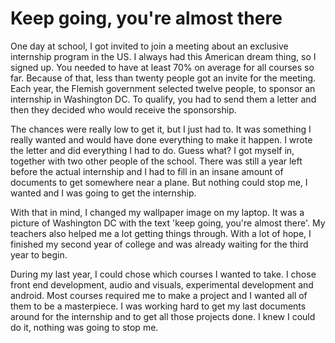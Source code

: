 # Keep going, you're almost there

One day at school, I got invited to join a meeting about an exclusive internship program in the US. I always had this American dream thing, so I signed up. You needed to have at least 70% on average for all courses so far. Because of that, less than twenty people got an invite for the meeting. Each year, the Flemish government selected twelve people, to sponsor an internship in Washington DC. To qualify, you had to send them a letter and then they decided who would receive the sponsorship.

The chances were really low to get it, but I just had to. It was something I really wanted and would have done everything to make it happen. I wrote the letter and did everything I had to do. Guess what? I got myself in, together with two other people of the school. There was still a year left before the actual internship and I had to fill in an insane amount of documents to get somewhere near a plane. But nothing could stop me, I wanted and I was going to get the internship.

With that in mind, I changed my wallpaper image on my laptop. It was a picture of Washington DC with the text 'keep going, you're almost there'. My teachers also helped me a lot getting things through. With a lot of hope, I finished my second year of college and was already waiting for the third year to begin.

During my last year, I could chose which courses I wanted to take. I chose front end development, audio and visuals, experimental development and android. Most courses required me to make a project and I wanted all of them to be a masterpiece. I was working hard to get my last documents around for the internship and to get all those projects done. I knew I could do it, nothing was going to stop me.
